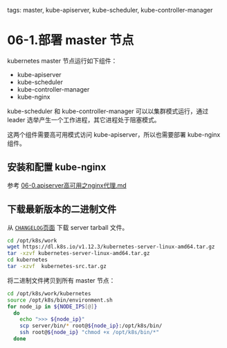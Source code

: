 <!-- toc -->

tags: master, kube-apiserver, kube-scheduler, kube-controller-manager

# 06-1.部署 master 节点

kubernetes master 节点运行如下组件：

+ kube-apiserver
+ kube-scheduler
+ kube-controller-manager
+ kube-nginx

kube-scheduler 和 kube-controller-manager 可以以集群模式运行，通过 leader 选举产生一个工作进程，其它进程处于阻塞模式。

这两个组件需要高可用模式访问 kube-apiserver，所以也需要部署 kube-nginx 组件。

## 安装和配置 kube-nginx

参考 [06-0.apiserver高可用之nginx代理.md](06-0.apiserver高可用之nginx代理.md)

## 下载最新版本的二进制文件

从 [`CHANGELOG`页面](https://github.com/kubernetes/kubernetes/blob/master/CHANGELOG.md) 下载 server tarball 文件。

``` bash
cd /opt/k8s/work
wget https://dl.k8s.io/v1.12.3/kubernetes-server-linux-amd64.tar.gz
tar -xzvf kubernetes-server-linux-amd64.tar.gz
cd kubernetes
tar -xzvf  kubernetes-src.tar.gz
```

将二进制文件拷贝到所有 master 节点：

``` bash
cd /opt/k8s/work/kubernetes
source /opt/k8s/bin/environment.sh
for node_ip in ${NODE_IPS[@]}
  do
    echo ">>> ${node_ip}"
    scp server/bin/* root@${node_ip}:/opt/k8s/bin/
    ssh root@${node_ip} "chmod +x /opt/k8s/bin/*"
  done
```
